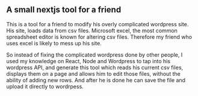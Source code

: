 ## A small nextjs tool for a friend

This is a tool for a friend to modify his overly complicated wordpress site.
His site, loads data from csv files.
Microsoft excel, the most common spreadsheet editor is known for altering csv files. 
Therefore my friend who uses excel is likely to mess up his site.

So instead of fixing the complicated wordpress done by other people, I used my knowledge on React, Node and Wordpress to tap into his wordpress API, and generate this tool which 
reads his current csv files, displays them on a page and allows him to edit those files, without the ability of adding new rows.
And after he is done he can save the file and upload it directly to wordrpess.

